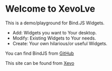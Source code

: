 # Welcome to XevoLve
This is a demo/playground for Bind.JS Widgets.

- Add: Widgets you want to Your desktop.
- Modify: Existing Widgets to Your needs.
- Create: Your own hilarious/or useful Widgets.

You can find BindJS from [GitHub](https://github.com/xmahle/bindjs)

This site can be found from [Xevo](http://marko.kurjonen.fi/xevo)